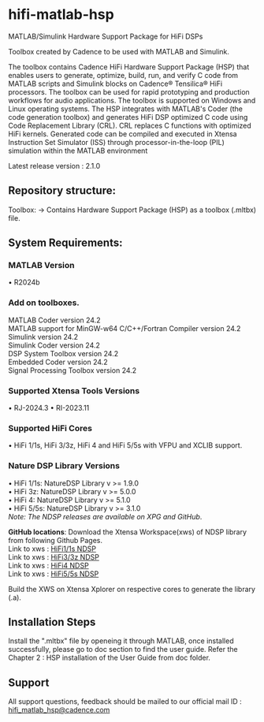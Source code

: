 # hifi-matlab-hsp
MATLAB/Simulink Hardware Support Package for HiFi DSPs

Toolbox created by Cadence to be used with MATLAB and Simulink.

The toolbox contains Cadence HiFi Hardware Support Package (HSP) that enables users to generate, optimize, build, run, and verify C code from MATLAB scripts and Simulink blocks on Cadence® Tensilica® HiFi processors. The toolbox can be used for rapid prototyping and production workflows for audio applications. The toolbox is supported on Windows and Linux operating systems. The HSP integrates with MATLAB's Coder (the code generation toolbox) and generates HiFi DSP optimized C code using Code Replacement Library (CRL). CRL replaces C functions with optimized HiFi kernels. Generated code can be compiled and executed in Xtensa Instruction Set Simulator (ISS) through processor-in-the-loop (PIL) simulation within the MATLAB environment

Latest release version : 2.1.0


## Repository structure:
Toolbox: → Contains Hardware Support Package (HSP) as a toolbox (.mltbx) file.

## System Requirements:
### MATLAB Version
• R2024b

### Add on toolboxes.

MATLAB Coder version 24.2<br />
MATLAB support for MinGW-w64 C/C++/Fortran Compiler version 24.2<br />
Simulink version 24.2<br />
Simulink Coder version 24.2<br />
DSP System Toolbox version 24.2<br />
Embedded Coder version 24.2<br />
Signal Processing Toolbox version 24.2<br />


### Supported Xtensa Tools Versions
• RJ-2024.3
• RI-2023.11



### Supported HiFi Cores
• HiFi 1/1s, HiFi 3/3z, HiFi 4 and HiFi 5/5s with VFPU and XCLIB support.

### Nature DSP Library Versions
• HiFi 1/1s: NatureDSP Library v >= 1.9.0<br />
• HiFi 3z: NatureDSP Library v >= 5.0.0<br />
• HiFi 4: NatureDSP Library v >= 5.1.0<br />
• HiFi 5/5s: NatureDSP Library v >= 3.1.0<br />
  *Note: The NDSP releases are available on XPG and GitHub*.
  
**GitHub locations**: Download the Xtensa Workspace(xws) of NDSP library from following Github Pages.<br />
Link to xws : [HiFi1/1s NDSP](https://github.com/foss-xtensa/ndsplib-hifi1/tree/main/xws)<br />
Link to xws : [HiFi3/3z NDSP](https://github.com/foss-xtensa/ndsplib-hifi3z/tree/main/xws)<br />
Link to xws : [HiFi4 NDSP](https://github.com/foss-xtensa/ndsplib-hifi4/tree/main/xws)<br />
Link to xws : [HiFi5/5s NDSP](https://github.com/foss-xtensa/ndsplib-hifi5/tree/main/xws)<br />

Build the XWS on Xtensa Xplorer on respective cores to generate the library (.a).

## Installation Steps

Install the ".mltbx" file by openeing it through MATLAB, once installed successfully, please go to doc section to find the user guide.
Refer the Chapter 2 : HSP installation of the User Guide  from doc folder. 

## Support

All support questions, feedback  should be mailed to our official mail ID : hifi_matlab_hsp@cadence.com 
